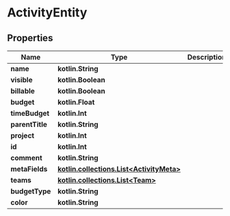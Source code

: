 
# ActivityEntity

## Properties
Name | Type | Description | Notes
------------ | ------------- | ------------- | -------------
**name** | **kotlin.String** |  | 
**visible** | **kotlin.Boolean** |  | 
**billable** | **kotlin.Boolean** |  | 
**budget** | **kotlin.Float** |  | 
**timeBudget** | **kotlin.Int** |  | 
**parentTitle** | **kotlin.String** |  |  [optional]
**project** | **kotlin.Int** |  |  [optional]
**id** | **kotlin.Int** |  |  [optional]
**comment** | **kotlin.String** |  |  [optional]
**metaFields** | [**kotlin.collections.List&lt;ActivityMeta&gt;**](ActivityMeta.md) |  |  [optional]
**teams** | [**kotlin.collections.List&lt;Team&gt;**](Team.md) |  |  [optional]
**budgetType** | **kotlin.String** |  |  [optional]
**color** | **kotlin.String** |  |  [optional]




